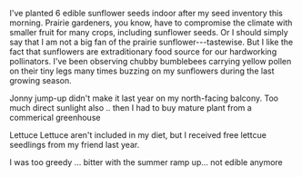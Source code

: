I've planted 6 edible sunflower seeds indoor after my seed inventory this morning. Prairie gardeners, you know, have to compromise the climate with smaller fruit for many crops, including sunflower seeds. Or I should simply say that I am not a big fan of the prairie sunflower---tastewise. But I like the fact that sunflowers are extraditionary food source for our hardworking pollinators. I've been observing chubby bumblebees carrying yellow pollen on their tiny legs many times buzzing on my sunflowers during the last growing season. 


Jonny jump-up 
didn't make it last year on my north-facing balcony. Too much direct sunlight also .. then I had to buy mature plant from a commerical greenhouse 


Lettuce 
Lettuce aren't included in my diet, but I received free lettcue seedlings from my friend last year. 

I was too greedy ... bitter with the summer ramp up... not edible anymore 

